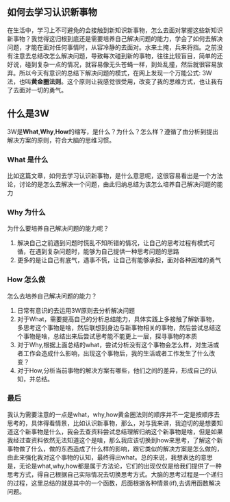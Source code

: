 ## 如何去学习认识新事物
在生活中，学习上不可避免的会接触到新知识新事物，怎么去面对掌握这些新知识新事物？我觉得这归根到底还是需要培养自己解决问题的能力，学会了如何去解决问题，才能在面对任何事情时，从容冷静的去面对。水来土掩，兵来将挡。之前没有注意去总结改怎么解决问题，导致每次碰到新的事物，往往比较盲目，简单的还好说，碰到复杂一点的情况，就容易像无头苍蝇一样，到处乱撞，然后就很容易放弃。所以今天有意识的总结下解决问题的模式，在网上发现一个万能公式: 3W法，也叫**黄金圈法则**。这个原则让我感觉很受用，改变了我的思维方式，也让我有了去面对一切的勇气。


## 什么是3W
3W是**What**,**Why**,**How**的缩写，是什么？为什么？怎么样？遵循了由分析到提出解决方案的原则，符合大脑的思维习惯。

### What 是什么
比如这篇文章，如何去学习认识新事物，是什么意思呢，这很容易看出是一个方法论，讨论的是怎么去解决一个问题，由此归纳总结为该怎么培养自己解决问题的能力

### Why 为什么
为什么要培养自己解决问题的能力呢？
1. 解决自己之前遇到问题时慌乱不知所错的情况，让自己的思考过程有模式可循，在遇到复杂问题时，能够为自己提供一种思考问题的思路
2. 更多的是让自己有底气，遇事不慌，让自己有能够承担，面对各种困难的勇气

### How 怎么做
怎么去培养自己解决问题的能力？
1. 日常有意识的去运用3W原则去分析解决问题
2. 对于What，需要提高自己的分析总结能力，具体实践上多接触了解新事物，多思考这个事物是啥，然后联想到身边与新事物相关的事物，然后尝试总结这个事物是啥，总结出来后尝试思考能不能更上一层，探寻事物的本质
3. 对于Why,根据上面总结的what，尝试分析没有这个事物会怎么样，对生活或者工作会造成什么影响，出现这个事物后，我的生活或者工作发生了什么改变？
4. 对于How,分析当前事物的解决方案有哪些，他们之间的差异，形成自己的认知，并总结。

### 最后
我认为需要注意的一点是what，why,how黄金圈法则的顺序并不一定是按顺序去思考的，具体得看情景，比如认识新事物，那么，对与我来讲，我迫切的是想要知道这个新事物是什么，我会去查资料尝试总结理解归纳这个新事物是啥，但是如果我经过查资料依然无法知道这个是啥，那么我应该切换到how来思考，了解这个新事物做了什么，做的东西造成了什么样的影响，跟它类似的解决方案是怎么做的，由此来强化我对这个事物的认知，最终得出what。总的来说，我想表达的意思是，无论是what,why,how都是属于方法论，它们的出现仅仅是给我们提供了一种思考方式，得自己根据自己实际情况去切换思考方式。大脑的思考过程是一个递归的过程，这里总结的就是其中的一个函数，后面根据各种情景(if),去调用函数解决问题。


